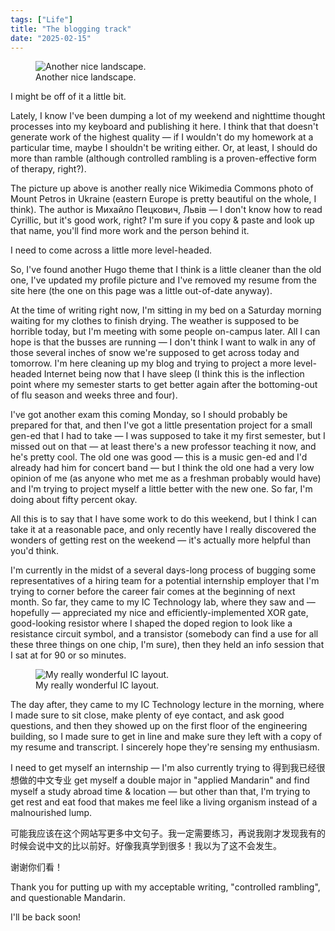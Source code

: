 ```yaml
---
tags: ["Life"]
title: "The blogging track"
date: "2025-02-15"
---
```


<figure><img src="/posts/the_blogging_track/ukraine.jpg" alt="Another nice landscape.">
  <figcaption>Another nice landscape.</figcaption></figure>

I might be off of it a little bit.

<!--more-->

Lately, I know I've been dumping a lot of my weekend and nighttime thought processes into my keyboard and publishing it here. I think that that doesn't generate work of the highest quality — if I wouldn't do my homework at a particular time, maybe I shouldn't be writing either. Or, at least, I should do more than ramble (although controlled rambling is a proven-effective form of therapy, right?).

The picture up above is another really nice Wikimedia Commons photo of Mount Petros in Ukraine (eastern Europe is pretty beautiful on the whole, I think). The author is Михайло Пецкович, Львів — I don't know how to read Cyrillic, but it's good work, right? I'm sure if you copy & paste and look up that name, you'll find more work and the person behind it.

I need to come across a little more level-headed.

So, I've found another Hugo theme that I think is a little cleaner than the old one, I've updated my profile picture and I've removed my resume from the site here (the one on this page was a little out-of-date anyway).

At the time of writing right now, I'm sitting in my bed on a Saturday morning waiting for my clothes to finish drying. The weather is supposed to be horrible today, but I'm meeting with some people on-campus later. All I can hope is that the busses are running — I don't think I want to walk in any of those several inches of snow we're supposed to get across today and tomorrow. I'm here cleaning up my blog and trying to project a more level-headed Internet being now that I have sleep (I think this is the inflection point where my semester starts to get better again after the bottoming-out of flu season and weeks three and four).

I've got another exam this coming Monday, so I should probably be prepared for that, and then I've got a little presentation project for a small gen-ed that I had to take — I was supposed to take it my first semester, but I missed out on that — at least there's a new professor teaching it now, and he's pretty cool. The old one was good — this is a music gen-ed and I'd already had him for concert band — but I think the old one had a very low opinion of me (as anyone who met me as a freshman probably would have) and I'm trying to project myself a little better with the new one. So far, I'm doing about fifty percent okay.

All this is to say that I have some work to do this weekend, but I think I can take it at a reasonable pace, and only recently have I really discovered the wonders of getting rest on the weekend — it's actually more helpful than you'd think.

I'm currently in the midst of a several days-long process of bugging some representatives of a hiring team for a potential internship employer that I'm trying to corner before the career fair comes at the beginning of next month. So far, they came to my IC Technology lab, where they saw and — hopefully — appreciated my nice and efficiently-implemented XOR gate, good-looking resistor where I shaped the doped region to look like a resistance circuit symbol, and a transistor (somebody can find a use for all these three things on one chip, I'm sure), then they held an info session that I sat at for 90 or so minutes.

<figure><img src="/posts/the_blogging_track/ic_layout.png" alt="My really wonderful IC layout.">
  <figcaption>My really wonderful IC layout.</figcaption></figure>

The day after, they came to my IC Technology lecture in the morning, where I made sure to sit close, make plenty of eye contact, and ask good questions, and then they showed up on the first floor of the engineering building, so I made sure to get in line and make sure they left with a copy of my resume and transcript. I sincerely hope they're sensing my enthusiasm.

I need to get myself an internship — I'm also currently trying to 得到我已经很想做的中文专业 get myself a double major in "applied Mandarin" and find myself a study abroad time & location — but other than that, I'm trying to get rest and eat food that makes me feel like a living organism instead of a malnourished lump.

可能我应该在这个网站写更多中文句子。我一定需要练习，再说我刚才发现我有的时候会说中文的比以前好。好像我真学到很多！我以为了这不会发生。

谢谢你们看！

Thank you for putting up with my acceptable writing, "controlled rambling", and questionable Mandarin.

I'll be back soon!
